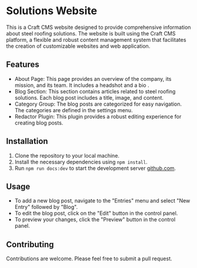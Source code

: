 Solutions Website
===============================

This is a Craft CMS website designed to provide comprehensive information about steel roofing solutions. The website is built using the Craft CMS platform, a flexible and robust content management system that facilitates the creation of customizable websites and web application.

Features
--------

-   About Page: This page provides an overview of the company, its mission, and its team. It includes a headshot and a bio .
-   Blog Section: This section contains articles related to steel roofing solutions. Each blog post includes a title, image, and content.
-   Category Group: The blog posts are categorized for easy navigation. The categories are defined in the settings menu.
-   Redactor Plugin: This plugin provides a robust editing experience for creating blog posts.

Installation
------------

1.  Clone the repository to your local machine.
2.  Install the necessary dependencies using `npm install`.
3.  Run `npm run docs:dev` to start the development server [github.com](https://github.com/craftcms/docs/).

Usage
-----

-   To add a new blog post, navigate to the "Entries" menu and select "New Entry" followed by "Blog".
-   To edit the blog post, click on the "Edit" button in the control panel.
-   To preview your changes, click the "Preview" button in the control panel.

Contributing
------------

Contributions are welcome. Please feel free to submit a pull request.
